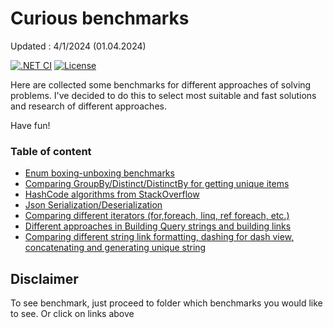 ﻿# Curious benchmarks

Updated : 4/1/2024 (01.04.2024)

[![.NET CI](https://github.com/nogic1008/dotnet-ci-example/actions/workflows/dotnet-ci.yml/badge.svg)](https://github.com/antomys/CuriousBenchmarks/actions/workflows/ci.yml)
[![License](https://img.shields.io/github/license/nogic1008/dotnet-ci-example)](LICENSE)

Here are collected some benchmarks for different approaches of solving problems. I've decided to do this to select most suitable and fast solutions and research of different approaches.

Have fun!

### Table of content
- [Enum boxing-unboxing benchmarks](EnumBoxingUnboxing/Readme.md)
- [Comparing GroupBy/Distinct/DistinctBy for getting unique items](LinqGroupByDistinct/Readme.md)
- [HashCode algorithms from StackOverflow](HashCode/Readme.md)
- [Json Serialization/Deserialization](Json/Readme.md)
- [Comparing different iterators (for,foreach, linq, ref foreach, etc.)](Iterators/Readme.md)
- [Different approaches in Building Query strings and building links](Query/Readme.md)
- [Comparing different string link formatting, dashing for dash view, concatenating and generating unique string](String/Readme.md)

## Disclaimer

To see benchmark, just proceed to folder which benchmarks you would like to see. Or click on links above
